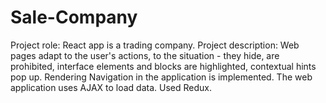 # Sale-Company


Project role: React app is a trading company.
Project description: 
Web pages adapt to the user's actions, to the situation - they hide, are prohibited, interface elements and blocks are highlighted, contextual hints pop up. Rendering  Navigation in the application is implemented. The web application uses AJAX to load data. Used Redux.
